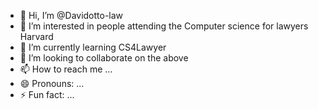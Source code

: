 - 👋 Hi, I’m @Davidotto-law
- 👀 I’m interested in people attending the Computer science for lawyers Harvard 
- 🌱 I’m currently learning CS4Lawyer
- 💞️ I’m looking to collaborate on the above
- 📫 How to reach me ...
- 😄 Pronouns: ...
- ⚡ Fun fact: ...

<!---
Davidotto-law/Davidotto-law is a ✨ special ✨ repository because its `README.md` (this file) appears on your GitHub profile.
You can click the Preview link to take a look at your changes.

--->
